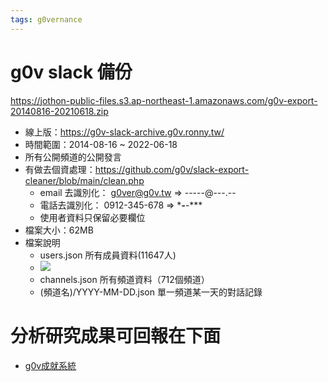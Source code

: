 ```yaml
---
tags: g0vernance
---
```


g0v slack 備份
==============

https://jothon-public-files.s3.ap-northeast-1.amazonaws.com/g0v-export-20140816-20210618.zip

- 線上版：https://g0v-slack-archive.g0v.ronny.tw/
- 時間範圍：2014-08-16 ~ 2022-06-18
- 所有公開頻道的公開發言
- 有做去個資處理：https://github.com/g0v/slack-export-cleaner/blob/main/clean.php
    - email 去識別化： g0ver@g0v.tw => -----@---.--
    - 電話去識別化： 0912-345-678 => \****-***-***
    - 使用者資料只保留必要欄位
- 檔案大小：62MB
- 檔案說明
    - users.json 所有成員資料(11647人)
    - ![](https://s3-ap-northeast-1.amazonaws.com/g0v-hackmd-images/uploads/upload_e608e4d6b866d2fa5a11f9c4b33b3873.png)
    - channels.json 所有頻道資料（712個頻道）
    - (頻道名)/YYYY-MM-DD.json 單一頻道某一天的對話記錄


分析研究成果可回報在下面
=========
- [g0v成就系統](https://badge.g0v.tw/)